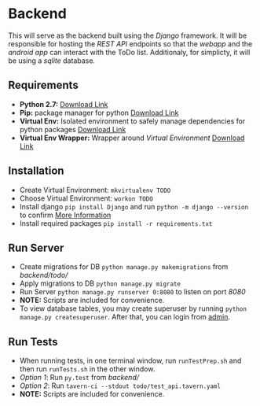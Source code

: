 # Backend
This will serve as the backend built using the *Django* framework. It will be responsible for hosting the *REST API* endpoints so that the *webapp* and the *android app* can interact with the ToDo list. Additionaly, for simplicty, it will be using a *sqlite* database.

## Requirements
* **Python 2.7:** [Download Link](https://www.python.org/downloads/)
* **Pip:** package manager for python [Download Link](https://pip.pypa.io/en/stable/installing/)
* **Virtual Env:** Isolated environment to safely manage dependencies for python packages [Download Link](https://virtualenv.pypa.io/en/stable/installation/)
* **Virtual Env Wrapper:** Wrapper around *Virtual Environment* [Download Link](https://virtualenvwrapper.readthedocs.io/en/latest/install.html)

## Installation
* Create Virtual Environment: `mkvirtualenv TODO`
* Choose Virtual Environment: `workon TODO`
* Install django `pip install Django` and run `python -m django --version` to confirm [More Information](https://www.djangoproject.com/)
* Install required packages `pip install -r requirements.txt`

## Run Server
* Create migrations for DB `python manage.py makemigrations` from *backend/todo/*
* Apply migrations to DB `python manage.py migrate`
* Run Server `python manage.py runserver 0:8080` to listen on port *8080*
* **NOTE:** Scripts are included for convenience.
* To view database tables, you may create superuser by running `python manage.py createsuperuser`. After that, you can login from [admin](http://localhost:8080/admin).

## Run Tests
* When running tests, in one terminal window, run `runTestPrep.sh` and then run `runTests.sh` in the other window.
* *Option 1*: Run `py.test` from *backend/*
* *Option 2*: Run `tavern-ci --stdout todo/test_api.tavern.yaml`
* **NOTE:** Scripts are included for convenience.